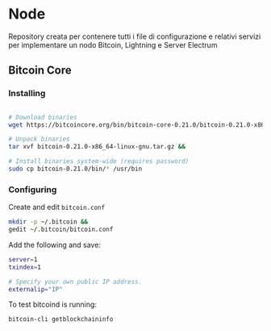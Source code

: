 # Node

Repository creata per contenere tutti i file di configurazione e relativi servizi per implementare un nodo Bitcoin, Lightning e Server Electrum

## Bitcoin Core

### Installing
```bash

# Download binaries
wget https://bitcoincore.org/bin/bitcoin-core-0.21.0/bitcoin-0.21.0-x86_64-linux-gnu.tar.gz &&

# Unpack binaries
tar xvf bitcoin-0.21.0-x86_64-linux-gnu.tar.gz &&

# Install binaries system-wide (requires password)
sudo cp bitcoin-0.21.0/bin/* /usr/bin
```
### Configuring
Create and edit `bitcoin.conf`

```bash
mkdir -p ~/.bitcoin &&
gedit ~/.bitcoin/bitcoin.conf
```
Add the following and save:
```bash
server=1
txindex=1

# Specify your own public IP address.
externalip="IP"
```

To test bitcoind is running:
```bash
bitcoin-cli getblockchaininfo
```
